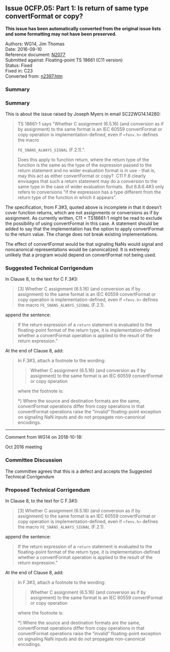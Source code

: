 ## Issue 0CFP.05: Part 1: Is return of same type convertFormat or copy?

**This issue has been automatically converted from the original issue lists and some formatting may not have been preserved.**

Authors: WG14, Jim Thomas  
Date: 2016-09-10  
Reference document: [N2077](https://www.open-std.org/jtc1/sc22/wg14/www/docs/n2077.pdf)  
Submitted against: Floating-point TS 18661 (C11 version)  
Status: Fixed  
Fixed in: C23  
Converted from: [n2397.htm](https://www.open-std.org/jtc1/sc22/wg14/www/docs/n2397.htm)

### Summary

### Summary

This is about the issue raised by Joseph Myers in email SC22WG14.14280:

> TS 18661-1 says "Whether C assignment (6.5.16) (and conversion as if by
> assignment) to the same format is an IEC 60559 convertFormat or copy operation
> is implementation-defined, even if `<fenv.h>` defines the macro
>
> `FE_SNANS_ALWAYS_SIGNAL` (F.2.1).".
>
> Does this apply to function return, where the return type of the function is the
> same as the type of the expression passed to the return statement and no wider
> evaluation format is in use \- that is, may this act as either convertFormat or
> copy?  C11 F.6 clearly envisages that such a return statement may do a
> conversion to the same type in the case of wider evaluation formats.  But
> 6.8.6.4#3 only refers to conversions "If the expression has a type different
> from the return type of the function in which it appears".

The specification, from F.3#3, quoted above is incomplete in that it doesn’t
cover function returns, which are not assignments or conversions as if by
assignment. As currently written, C11 \+ TS18661-1 might be read to exclude the
possibility of using convertFormat in this case. A statement should be added to
say that the implementation has the option to apply convertFormat to the return
value. The change does not break existing implementations.

The effect of convertFormat would be that signaling NaNs would signal and
noncanonical representations would be canonicalized. It is extremely unlikely
that a program would depend on convertFormat not being used.

### Suggested Technical Corrigendum

In Clause 8, to the text for C F.3#3:

> \[3] Whether C assignment (6.5.16) (and conversion as if by assignment) to the
> same format is an IEC 60559 convertFormat or copy operation is
> implementation-defined, even if `<fenv.h>` defines the macro
> `FE_SNANS_ALWAYS_SIGNAL` (F.2.1).

append the sentence:

> If the return expression of a `return` statement is evaluated to the
> floating-point format of the return type, it is implementation-defined whether a
> convertFormat operation is applied to the result of the return expression.”

At the end of Clause 8, add:

> In F.3#3, attach a footnote to the wording:
>
> > Whether C assignment (6.5.16) (and conversion as if by assignment) to the same
> > format is an IEC 60559 convertFormat or copy operation
>
> where the footnote is:
>
> \*) Where the source and destination formats are the same, convertFormat
> operations differ from copy operations in that convertFormat operations raise
> the “invalid” floating-point exception on signaling NaN inputs and do not
> propagate non-canonical encodings.

---

Comment from WG14 on 2018-10-18:

Oct 2016 meeting

### Committee Discussion

The committee agrees that this is a defect and accepts the Suggested Technical
Corrigendum

### Proposed Technical Corrigendum

In Clause 8, to the text for C F.3#3:

> \[3] Whether C assignment (6.5.16) (and conversion as if by assignment) to the
> same format is an IEC 60559 convertFormat or copy operation is
> implementation-defined, even if `<fenv.h>` defines the macro
> `FE_SNANS_ALWAYS_SIGNAL` (F.2.1).

append the sentence:

> If the return expression of a `return` statement is evaluated to the
> floating-point format of the return type, it is implementation-defined whether a
> convertFormat operation is applied to the result of the return expression.”

At the end of Clause 8, add:

> In F.3#3, attach a footnote to the wording:
>
> > Whether C assignment (6.5.16) (and conversion as if by assignment) to the same
> > format is an IEC 60559 convertFormat or copy operation
>
> where the footnote is:
>
> \*) Where the source and destination formats are the same, convertFormat
> operations differ from copy operations in that convertFormat operations raise
> the “invalid” floating-point exception on signaling NaN inputs and do not
> propagate non-canonical encodings.
